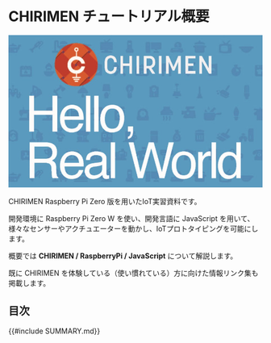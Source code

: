 # CHIRIMEN チュートリアル概要

![CHIRIMEN Hello World](./imgs/chirimen_hello.jpg)

CHIRIMEN Raspberry Pi Zero 版を用いたIoT実習資料です。

開発環境に Raspberry Pi Zero W を使い、開発言語に JavaScript を用いて、様々なセンサーやアクチュエーターを動かし、IoTプロトタイピングを可能にします。

概要では **CHIRIMEN / RaspberryPi / JavaScript** について解説します。

既に CHIRIMEN を体験している（使い慣れている）方に向けた情報リンク集も掲載します。

## 目次

{{#include SUMMARY.md}}
